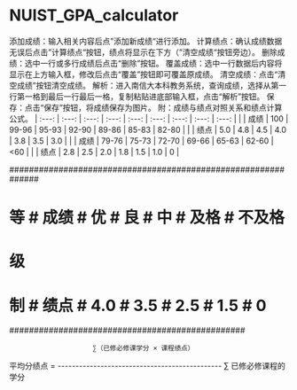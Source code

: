 # NUIST_GPA_calculator
添加成绩：输入相关内容后点”添加新成绩“进行添加。
计算绩点：确认成绩数据无误后点击”计算绩点“按钮，绩点将显示在下方（”清空成绩“按钮旁边）。
删除成绩：选中一行或多行成绩后点击“删除”按钮。
覆盖成绩：选中一行数据后内容将显示在上方输入框，修改后点击“覆盖”按钮即可覆盖原成绩。
清空成绩：点击“清空成绩”按钮清空成绩。
解析：进入南信大本科教务系统，查询成绩，选择从第一行第一格到最后一行最后一格，复制粘贴进底部输入框，点击“解析”按钮。
保存：点击“保存”按钮，将成绩保存为图片。
附：成绩与绩点对照关系和绩点计算公式。
| :---: | :---: | :---: | :---: | :---: | :---: | :---: | :---: | :---: |
|      | 成绩 |  100  | 99-96 | 95-93 | 92-90 | 89-86 | 85-83 | 82-80 |
|      | 绩点 |  5.0  |  4.8  |  4.5  |  4.0  |  3.8  |  3.5  |  3.0  |
|      | 成绩 | 79-76 | 75-73 | 72-70 | 69-66 | 65-63 | 62-60 |  <60  |
|      | 绩点 |  2.8  |  2.5  |  2.0  |  1.8  |  1.5  |  1.0  |   0   |


##############################################################
#  等  #  成绩  #     优    #     良     #     中     #   及格   #  不及格  #
#  级  ############################################
#  制  #  绩点  #    4.0    #     3.5    #     2.5    #  1.5     #      0     #
################################################

                         ∑（已修必修课学分 × 课程绩点）
平均分绩点 = ----------------------------------------------
                               ∑ 已修必修课程的学分
